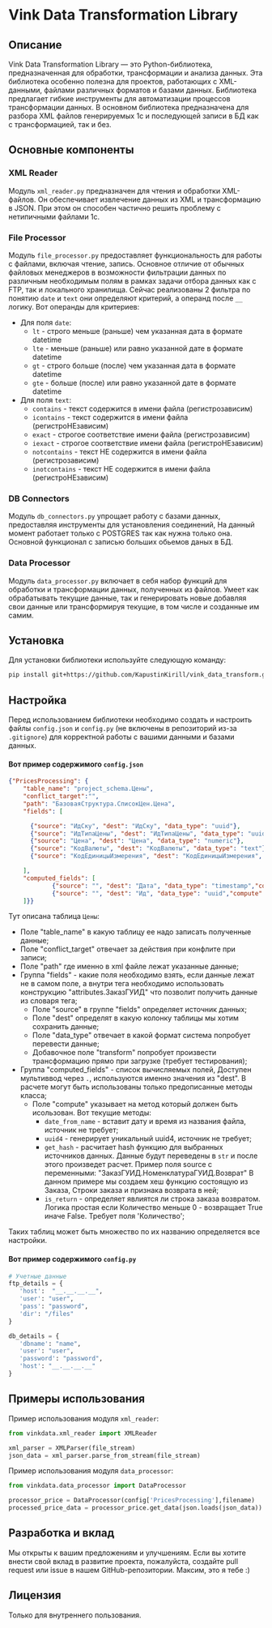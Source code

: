 
# Vink Data Transformation Library

## Описание

Vink Data Transformation Library — это Python-библиотека, предназначенная для обработки, трансформации и анализа данных. Эта библиотека особенно полезна для проектов, работающих с XML-данными, файлами различных форматов и базами данных. Библиотека предлагает гибкие инструменты для автоматизации процессов трансформации данных. В основном библиотека предназначена для разбора XML файлов генерируемых 1с и последующей записи в БД как с трансформацией, так и без. 

## Основные компоненты

### XML Reader

Модуль `xml_reader.py` предназначен для чтения и обработки XML-файлов. Он обеспечивает извлечение данных из XML и трансформацию в JSON. При этом он способен частично решить проблему с нетипичными файлами 1с.

### File Processor

Модуль `file_processor.py` предоставляет функциональность для работы с файлами, включая чтение, запись. Основное отличие от обычных файловых менеджеров в возможности фильтрации данных по различным необходимым полям в рамках задачи отбора данных как с FTP, так и локального хранилища.
Сейчас реализованы 2 фильтра по понятию `date` и `text` они определяют критерий, а операнд после `__` логику. Вот операнды для критериев:
* Для поля `date`:
  * `lt` - строго меньше (раньше) чем указанная дата в формате datetime
  * `lte` - меньше (раньше) или равно указанной дате в формате datetime
  * `gt` - строго больше (после) чем указанная дата в формате datetime
  * `gte` - больше (после) или равно указанной дате в формате datetime
* Для поля `text`:
  * `contains` - текст содержится в имени файла (регистрозависим)
  * `icontains` - текст содержится в имени файла (регистроНЕзависим)
  * `exact` - строгое соответствие имени файла (регистрозависим)
  * `iexact` - строгое соответствие имени файла (регистроНЕзависим)
  * `notcontains` - текст НЕ содержится в имени файла (регистрозависим)
  * `inotcontains` - текст НЕ содержится в имени файла (регистроНЕзависим)

### DB Connectors

Модуль `db_connectors.py` упрощает работу с базами данных, предоставляя инструменты для установления соединений, На данный момент работает только с POSTGRES так как нужна только она. Основной функционал с записью больших обьемов даных в БД.

### Data Processor

Модуль `data_processor.py` включает в себя набор функций для обработки и трансформации данных, полученных из файлов. Умеет как обрабатывать текущие данные, так и генерировать новые добавляя свои данные или трансформируя текущие, в том числе и созданные им самим.

## Установка

Для установки библиотеки используйте следующую команду:

```bash
pip install git+https://github.com/KapustinKirill/vink_data_transform.git
```

## Настройка

Перед использованием библиотеки необходимо создать и настроить файлы `config.json` и `config.py` (не включены в репозиторий из-за `.gitignore`) для корректной работы с вашими данными и базами данных.

#### Вот пример содержимого `config.json`
```json
{"PricesProcessing": {
    "table_name": "project_schema.Цены",
    "conflict_target":"",
    "path": "БазоваяСтруктура.СписокЦен.Цена",
    "fields": [

      {"source": "ИдСку", "dest": "ИдСку", "data_type": "uuid"},
      {"source": "ИдТипаЦены", "dest": "ИдТипаЦены", "data_type": "uuid"},
      {"source": "Цена", "dest": "Цена", "data_type": "numeric"},
      {"source": "КодВалюты", "dest": "КодВалюты", "data_type": "text"},
      {"source": "КодЕдиницыИзмерения", "dest": "КодЕдиницыИзмерения", "data_type": "integer"}

    ],
    "computed_fields": [
            {"source": "", "dest": "Дата", "data_type": "timestamp","compute": "date_from_name"},
            {"source": "", "dest": "Ид", "data_type": "uuid","compute": "uuid4" }
    ]}}
```
Тут описана таблица `Цены`: 
* Поле "table_name" в какую таблицу ее надо записать полученные данные;
* Поле "conflict_target" отвечает за действия при конфлите при записи;
* Поле "path" где именно в xml файле лежат указанные данные;
* Группа "fields" - какие поля необходимо взять, если данные лежат не в самом поле, а внутри тега необходимо использовать конструкцию "attributes.ЗаказГУИД" что позволит получить данные из словаря тега;
  * Поле "source" в группе "fields" определяет источник данных;
  * Поле "dest" определят в какую колонку таблицы мы хотим сохранить данные;
  * Поле "data_type" отвечает в какой формат система попробует перевести данные;
  * Добавочное поле "transform" попробует произвести трансформацию прямо при загрузке (требует тестирования);
* Группа "computed_fields" - список вычисляемых полей, Доступен мультиввод через `.`, используются именно значения из "dest". В расчете могут быть использованы только предописанные методы класса;  
  * Поле "compute" указывает на метод который должен быть исользован. Вот текущие методы:
    * `date_from_name`  - вставит дату и время из названия файла, источник не требует;
    * `uuid4` - генерирует уникальный uuid4, источник не требует;
    * `get_hash` - расчитает hash функцию для выбранных источников данных. Данные будут переведены в `str` и после этого произведет расчет. Пример поля source c переменными: "ЗаказГУИД.НоменклатураГУИД.Возврат" В данном примере мы создаем хеш функцию состоящую из Заказа, Строки заказа и признака возврата в ней;
    * `is_return` - определяет явлиятся ли строка заказа возвратом. Логика простая если Количество меньше 0 - возвращает True иначе False. Требует поля 'Количество';

Таких таблиц может быть множество по их названию определяется все настройки.
#### Вот пример содержимого `config.py`

```python
# Учетные данные
ftp_details = {
   'host':  "__.__.__.__",
   'user': "user",
   'pass': "password",
   'dir': "/files"
}

db_details = {
   'dbname': "name",
   'user': "user",
   'password': "password",
   'host': "__.__.__.__"
}
```


## Примеры использования

Пример использования модуля `xml_reader`:

```python
from vinkdata.xml_reader import XMLReader

xml_parser = XMLParser(file_stream)
json_data = xml_parser.parse_from_stream(file_stream)
```

Пример использования модуля `data_processor`:

```python
from vinkdata.data_processor import DataProcessor

processor_price = DataProcessor(config['PricesProcessing'],filename)
processed_price_data = processor_price.get_data(json.loads(json_data))
```

## Разработка и вклад

Мы открыты к вашим предложениям и улучшениям. Если вы хотите внести свой вклад в развитие проекта, пожалуйста, создайте pull request или issue в нашем GitHub-репозитории. Максим, это я тебе :)

## Лицензия

Только для внутреннего пользования.
